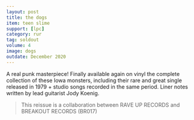 ```yaml
---
layout: post
title: the dogs
item: teen slime
support: [lpc]
category: rur
tag: soldout
volume: 4
image: dogs
outdate: December 2020
---
```


A real punk masterpiece! Finally available again on vinyl the complete collection of these Iowa monsters, including their rare and great single released in 1979 + studio songs recorded in the same period. Liner notes written by lead guitarist Jody Koenig.

> This reissue is a collaboration between RAVE UP RECORDS and BREAKOUT RECORDS (BR017)

